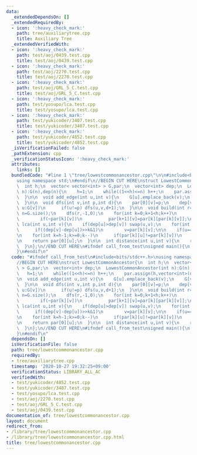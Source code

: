 ```yaml
---
data:
  _extendedDependsOn: []
  _extendedRequiredBy:
  - icon: ':heavy_check_mark:'
    path: tree/auxiliarytree.cpp
    title: Auxiliary Tree
  _extendedVerifiedWith:
  - icon: ':heavy_check_mark:'
    path: test/aoj/0439.test.cpp
    title: test/aoj/0439.test.cpp
  - icon: ':heavy_check_mark:'
    path: test/aoj/2270.test.cpp
    title: test/aoj/2270.test.cpp
  - icon: ':heavy_check_mark:'
    path: test/aoj/GRL_5_C.test.cpp
    title: test/aoj/GRL_5_C.test.cpp
  - icon: ':heavy_check_mark:'
    path: test/yosupo/lca.test.cpp
    title: test/yosupo/lca.test.cpp
  - icon: ':heavy_check_mark:'
    path: test/yukicoder/3407.test.cpp
    title: test/yukicoder/3407.test.cpp
  - icon: ':heavy_check_mark:'
    path: test/yukicoder/4852.test.cpp
    title: test/yukicoder/4852.test.cpp
  _isVerificationFailed: false
  _pathExtension: cpp
  _verificationStatusIcon: ':heavy_check_mark:'
  attributes:
    links: []
  bundledCode: "#line 1 \"tree/lowestcommonancestor.cpp\"\n\n#include<bits/stdc++.h>\n\
    using namespace std;\n#endif\n//BEGIN CUT HERE\nstruct LowestCommonAncestor{\n\
    \  int h;\n  vector< vector<int> > G,par;\n  vector<int> dep;\n  LowestCommonAncestor(int\
    \ n):G(n),dep(n){\n    h=1;\n    while((1<<h)<=n) h++;\n    par.assign(h,vector<int>(n,-1));\n\
    \  }\n\n  void add_edge(int u,int v){\n    G[u].emplace_back(v);\n    G[v].emplace_back(u);\n\
    \  }\n\n  void dfs(int v,int p,int d){\n    par[0][v]=p;\n    dep[v]=d;\n    for(int\
    \ u:G[v])\n      if(u!=p) dfs(u,v,d+1);\n  }\n\n  void build(int r=0){\n    int\
    \ n=G.size();\n    dfs(r,-1,0);\n    for(int k=0;k+1<h;k++)\n      for(int v=0;v<n;v++)\n\
    \        if(~par[k][v])\n          par[k+1][v]=par[k][par[k][v]];\n  }\n\n  int\
    \ lca(int u,int v){\n    if(dep[u]>dep[v]) swap(u,v);\n    for(int k=0;k<h;k++)\n\
    \      if((dep[v]-dep[u])>>k&1)\n        v=par[k][v];\n\n    if(u==v) return u;\n\
    \n    for(int k=h-1;k>=0;k--)\n      if(par[k][u]!=par[k][v])\n        u=par[k][u],v=par[k][v];\n\
    \n    return par[0][u];\n  }\n\n  int distance(int u,int v){\n    return dep[u]+dep[v]-dep[lca(u,v)]*2;\n\
    \  }\n};\n//END CUT HERE\n#ifndef call_from_test\nsigned main(){\n  return 0;\n\
    }\n#endif\n"
  code: "#ifndef call_from_test\n#include<bits/stdc++.h>\nusing namespace std;\n#endif\n\
    //BEGIN CUT HERE\nstruct LowestCommonAncestor{\n  int h;\n  vector< vector<int>\
    \ > G,par;\n  vector<int> dep;\n  LowestCommonAncestor(int n):G(n),dep(n){\n \
    \   h=1;\n    while((1<<h)<=n) h++;\n    par.assign(h,vector<int>(n,-1));\n  }\n\
    \n  void add_edge(int u,int v){\n    G[u].emplace_back(v);\n    G[v].emplace_back(u);\n\
    \  }\n\n  void dfs(int v,int p,int d){\n    par[0][v]=p;\n    dep[v]=d;\n    for(int\
    \ u:G[v])\n      if(u!=p) dfs(u,v,d+1);\n  }\n\n  void build(int r=0){\n    int\
    \ n=G.size();\n    dfs(r,-1,0);\n    for(int k=0;k+1<h;k++)\n      for(int v=0;v<n;v++)\n\
    \        if(~par[k][v])\n          par[k+1][v]=par[k][par[k][v]];\n  }\n\n  int\
    \ lca(int u,int v){\n    if(dep[u]>dep[v]) swap(u,v);\n    for(int k=0;k<h;k++)\n\
    \      if((dep[v]-dep[u])>>k&1)\n        v=par[k][v];\n\n    if(u==v) return u;\n\
    \n    for(int k=h-1;k>=0;k--)\n      if(par[k][u]!=par[k][v])\n        u=par[k][u],v=par[k][v];\n\
    \n    return par[0][u];\n  }\n\n  int distance(int u,int v){\n    return dep[u]+dep[v]-dep[lca(u,v)]*2;\n\
    \  }\n};\n//END CUT HERE\n#ifndef call_from_test\nsigned main(){\n  return 0;\n\
    }\n#endif\n"
  dependsOn: []
  isVerificationFile: false
  path: tree/lowestcommonancestor.cpp
  requiredBy:
  - tree/auxiliarytree.cpp
  timestamp: '2020-10-27 19:32:25+09:00'
  verificationStatus: LIBRARY_ALL_AC
  verifiedWith:
  - test/yukicoder/4852.test.cpp
  - test/yukicoder/3407.test.cpp
  - test/yosupo/lca.test.cpp
  - test/aoj/2270.test.cpp
  - test/aoj/GRL_5_C.test.cpp
  - test/aoj/0439.test.cpp
documentation_of: tree/lowestcommonancestor.cpp
layout: document
redirect_from:
- /library/tree/lowestcommonancestor.cpp
- /library/tree/lowestcommonancestor.cpp.html
title: tree/lowestcommonancestor.cpp
---
```

